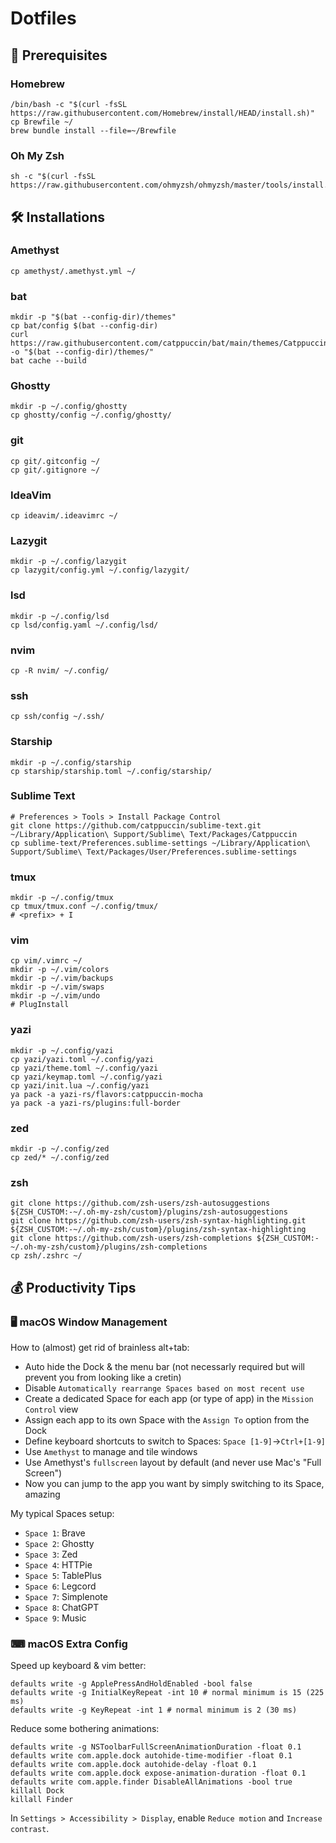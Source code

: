 # Dotfiles

## 🧰 Prerequisites

### Homebrew

```
/bin/bash -c "$(curl -fsSL https://raw.githubusercontent.com/Homebrew/install/HEAD/install.sh)"
cp Brewfile ~/
brew bundle install --file=~/Brewfile
```

### Oh My Zsh

```
sh -c "$(curl -fsSL https://raw.githubusercontent.com/ohmyzsh/ohmyzsh/master/tools/install.sh)"
```

## 🛠 Installations

### Amethyst

```
cp amethyst/.amethyst.yml ~/
```

### bat

```
mkdir -p "$(bat --config-dir)/themes"
cp bat/config $(bat --config-dir)
curl https://raw.githubusercontent.com/catppuccin/bat/main/themes/Catppuccin%20Mocha.tmTheme -o "$(bat --config-dir)/themes/"
bat cache --build
```

### Ghostty

```
mkdir -p ~/.config/ghostty
cp ghostty/config ~/.config/ghostty/
```

### git

```
cp git/.gitconfig ~/
cp git/.gitignore ~/
```

### IdeaVim

```
cp ideavim/.ideavimrc ~/
```

### Lazygit

```
mkdir -p ~/.config/lazygit
cp lazygit/config.yml ~/.config/lazygit/
```

### lsd

```
mkdir -p ~/.config/lsd
cp lsd/config.yaml ~/.config/lsd/
```

### nvim

```
cp -R nvim/ ~/.config/
```

### ssh

```
cp ssh/config ~/.ssh/
```

### Starship

```
mkdir -p ~/.config/starship
cp starship/starship.toml ~/.config/starship/
```

### Sublime Text

```
# Preferences > Tools > Install Package Control
git clone https://github.com/catppuccin/sublime-text.git ~/Library/Application\ Support/Sublime\ Text/Packages/Catppuccin
cp sublime-text/Preferences.sublime-settings ~/Library/Application\ Support/Sublime\ Text/Packages/User/Preferences.sublime-settings
```

### tmux

```
mkdir -p ~/.config/tmux
cp tmux/tmux.conf ~/.config/tmux/
# <prefix> + I
```

### vim

```
cp vim/.vimrc ~/
mkdir -p ~/.vim/colors
mkdir -p ~/.vim/backups
mkdir -p ~/.vim/swaps
mkdir -p ~/.vim/undo
# PlugInstall
```

### yazi

```
mkdir -p ~/.config/yazi
cp yazi/yazi.toml ~/.config/yazi
cp yazi/theme.toml ~/.config/yazi
cp yazi/keymap.toml ~/.config/yazi
cp yazi/init.lua ~/.config/yazi
ya pack -a yazi-rs/flavors:catppuccin-mocha
ya pack -a yazi-rs/plugins:full-border
```

### zed

```
mkdir -p ~/.config/zed
cp zed/* ~/.config/zed
```

### zsh

```
git clone https://github.com/zsh-users/zsh-autosuggestions ${ZSH_CUSTOM:-~/.oh-my-zsh/custom}/plugins/zsh-autosuggestions
git clone https://github.com/zsh-users/zsh-syntax-highlighting.git ${ZSH_CUSTOM:-~/.oh-my-zsh/custom}/plugins/zsh-syntax-highlighting
git clone https://github.com/zsh-users/zsh-completions ${ZSH_CUSTOM:-~/.oh-my-zsh/custom}/plugins/zsh-completions
cp zsh/.zshrc ~/
```

## 💰 Productivity Tips

### 🖥️ macOS Window Management

How to (almost) get rid of brainless alt+tab:
- Auto hide the Dock & the menu bar (not necessarly required but will prevent you from looking like a cretin)
- Disable `Automatically rearrange Spaces based on most recent use`
- Create a dedicated Space for each app (or type of app) in the `Mission Control` view
- Assign each app to its own Space with the `Assign To` option from the Dock
- Define keyboard shortcuts to switch to Spaces: `Space [1-9]`->`Ctrl+[1-9]`
- Use `Amethyst` to manage and tile windows
- Use Amethyst's `fullscreen` layout by default (and never use Mac's "Full Screen")
- Now you can jump to the app you want by simply switching to its Space, amazing

My typical Spaces setup:
- `Space 1`: Brave
- `Space 2`: Ghostty
- `Space 3`: Zed
- `Space 4`: HTTPie
- `Space 5`: TablePlus
- `Space 6`: Legcord
- `Space 7`: Simplenote
- `Space 8`: ChatGPT
- `Space 9`: Music

### ⌨ macOS Extra Config

Speed up keyboard & vim better:
```
defaults write -g ApplePressAndHoldEnabled -bool false
defaults write -g InitialKeyRepeat -int 10 # normal minimum is 15 (225 ms)
defaults write -g KeyRepeat -int 1 # normal minimum is 2 (30 ms)
```

Reduce some bothering animations:
```
defaults write -g NSToolbarFullScreenAnimationDuration -float 0.1
defaults write com.apple.dock autohide-time-modifier -float 0.1
defaults write com.apple.dock autohide-delay -float 0.1
defaults write com.apple.dock expose-animation-duration -float 0.1
defaults write com.apple.finder DisableAllAnimations -bool true
killall Dock
killall Finder
```

In `Settings > Accessibility > Display`, enable `Reduce motion` and `Increase contrast`.
